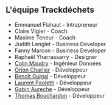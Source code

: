 ## L'équipe Trackdéchets

* Emmanuel Flahaut - Intrapreneur
* Claire Vigier - Coach
* Maxime Teneur - Coach
* Judith Lenglet - Business Developer
* Fanny Marcon - Business Developer
* Raphaël Yharrassarry - Designer
* [Colin Maudry](https://github.com/ColinMaudry) - Ingénieur Données
* [Orion Charlier](https://github.com/riron) - Développeur
* [Benoît Guigal](https://github.com/benoitguigal) - Développeur
* [Laurent Paoletti](https://github.com/providenz) - Développeur
* [Gabin Aureche](https://github.com/zhouzi) - Développeur
* [Thomas Bouchardon](https://github.com/alfabouch ) - Développeur
